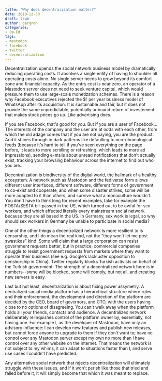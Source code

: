 ```yaml
---
title: "Why does decentralization matter?"
date: 2018-12-30
draft: true
author: gargron
categories:
- Op-Ed
tags:
- mastodon
- facebook
- twitter
- decentralization
---
```


Decentralization upends the social network business model by dramatically reducing operating costs. It absolves a single entity of having to shoulder all operating costs alone. No single server needs to grow beyond its comfort zone and financial capacity. As the entry cost is near zero, an operator of a Mastodon server does not need to seek venture capital, which would pressure them to use large-scale monetization schemes. There is a reason why Facebook executives rejected the $1 per year business model of WhatsApp after its acquisition: It is sustainable and fair, but it does not provide the same unpredictable, potentially unbound return of investement that makes stock prices go up. Like advertising does.

If you are Facebook, that's good for you. But if you are a user of Facebook... The interests of the company and the user are at odds with each other, from which the old adage comes that if you are not paying, you are the product. And it shines through in dark patterns like defaulting to non-chronological feeds (because it's hard to tell if you've seen everything on the page before, it leads to more scrolling or refreshing, which leads to more ad impressions), sending e-mails about unread notifications that don't actually exist, tracking your browsing behaviour across the internet to find out who you are...

Decentralization is biodiversity of the digital world, the hallmark of a healthy ecosystem. A network such as Mastodon and the fediverse form allows different user interfaces, different software, different forms of government to co-exist and cooperate, and when some disaster strikes, some will be more adapted to it than others, and survive what a monoculture wouldn't. You don't have to think long for recent examples, take for example the FOSTA/SESTA bill passed in the US, which turned out to be awful for sex workers, and which affected literally every mainstream social network because they are all based in the US. In Germany, sex work is legal, so why should sex workers in Germany be unable to participate in social media?

One of the other things a decentralized network is more resilient to is censorship, and I do mean the real kind, not the "they won't let me post swastikas" kind. Some will claim that a large corporation can resist government requests better, but in practice, commercial companies struggle to resist government requests from markets where they want to operate their business (see e.g. Google's lackluster opposition to censhorship in China). Twitter regularly blocks Turkish activists on behalf of the Turkish government. The strength of a decentralized network here is in numbers--some will be blocked, some will comply, but not all, and creating new servers is easy.

Last but not least, decentralization is about fixing power assymetry. A centralized social media platform has a hierarchical structure where rules and their enforcement, the development and direction of the platform are decided by the CEO, board of governors, and CTO, with the users having close to no options of disagreeing. You can't walk away when the platform holds all your friends, contacts and audience. A decentralized network deliberately relinquishes control of the platform owner by, essentially, not having one. For example I, as the developer of Mastodon, have only an advisory influence: I can develop new features and publish new releases, but cannot force anyone to upgrade to them if they don't want to; have no control over any Mastodon server except my own no more than I have control over any other website on the internet. That means the network is not subject to my whims, it can adapt to situations faster than I, and serve use cases I couldn't have predicted.

Any alternative social network that rejects decentralization will ultimately struggle with these issues, and if it won't perish like those that tried and failed before it, it will simply become that which it was meant to replace.